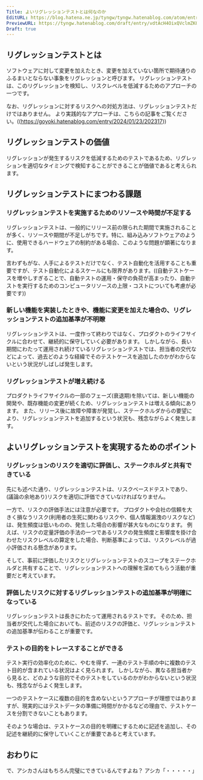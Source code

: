 ```yaml
---
Title: よいリグレッションテストとは何なのか
EditURL: https://blog.hatena.ne.jp/tyngw/tyngw.hatenablog.com/atom/entry/6802418398323517197
PreviewURL: https://tyngw.hatenablog.com/draft/entry/vdtAcH4OixQVclmZKOUBUz3Pik4
Draft: true
---
```


## リグレッションテストとは
ソフトウェアに対して変更を加えたとき、変更を加えていない箇所で期待通りのふるまいとならない事象をリグレッションと呼びます。
リグレッションテストは、このリグレッションを検知し、リスクレベルを低減するためのアプローチの一つです。

なお、リグレッションに対するリスクへの対処方法は、リグレッションテストだけではありません。
より実践的なアプローチは、こちらの記事をご覧ください。((https://goyoki.hatenablog.com/entry/2024/01/23/202317))

## リグレッションテストの価値
リグレッションが発生するリスクを低減するためのテストであるため、リグレッションを適切なタイミングで検知することができることが価値であると考えられます。

## リグレッションテストにまつわる課題

### リグレッションテストを実施するためのリソースや時間が不足する
リグレッションテストは、一般的にリリース前の限られた期間で実施されることが多く、リソースや期間が不足しがちです。特に、組み込みソフトウェアのように、使用できるハードウェアの制約がある場合、このような問題が顕著になります。

言わずもがな、人手によるテストだけでなく、テスト自動化を活用することも重要ですが、テスト自動化によるスケールにも限界があります。((自動テストケースを増やしすぎることで、自動テストの運用・保守の負荷が高まったり、自動テストを実行するためのコンピュータリソースの上限・コストについても考慮が必要です))

### 新しい機能を実装したときや、機能に変更を加えた場合の、リグレッションテストの追加基準が不明瞭
リグレッションテストは、一度作って終わりではなく、プロダクトのライフサイクルに合わせて、継続的に保守していく必要があります。
しかしながら、長い期間にわたって運用され続けているリグレッションテストでは、担当者の交代などによって、過去どのような経緯でそのテストケースを追加したのかがわからないという状況がしばしば発生します。

### リグレッションテストが増え続ける
プロダクトライフサイクルの一部のフェーズ(衰退期)を除いては、新しい機能の開発や、既存機能の変更が続くため、リグレッションテストは増える傾向にあります。
また、リリース後に故障や障害が発覚し、ステークホルダからの要望により、リグレッションテストを追加するという状況も、残念ながらよく発生します。

## よいリグレッションテストを実現するためのポイント

### リグレッションのリスクを適切に評価し、ステークホルダと共有できている
先にも述べた通り、リグレッションテストは、リスクベースドテストであり、(議論の余地あり)リスクを適切に評価できていなければなりません。

一方で、リスクの評価手法には注意が必要です。
プロダクトや会社の信頼を大きく損なうリスク(利用者の生死に関わるリスクや、個人情報漏洩のリスクなど)は、発生頻度は低いものの、発生した場合の影響が甚大なものになります。
例えば、リスクの定量評価の手法の一つであるリスクの発生頻度と影響度を掛け合わせたリスクレベルの算定をした場合、判断基準によっては、リスクレベルが過小評価される懸念があります。

そして、事前に評価したリスクとリグレッションテストのスコープをステークホルダと共有することで、リグレッションテストへの理解を深めてもらう活動が重要だと考えています。

### 評価したリスクに対するリグレッションテストの追加基準が明確になっている
リグレッションテストは長きにわたって運用されるテストです。
そのため、担当者が交代した場合においても、前述のリスクの評価と、リグレッションテストの追加基準が伝わることが重要です。

### テストの目的をトレースすることができる

テスト実行の効率化のために、やむを得ず、一連のテスト手順の中に複数のテスト目的が含まれている状況はよく見られます。
しかしながら、異なる担当者から見ると、どのような目的でそのテストをしているのかがわからないという状況も、残念ながらよく発生します。

一つのテストケースに複数の目的を含めないというアプローチが理想ではありますが、現実的にはテストデータの準備に時間がかかるなどの理由で、テストケースを分割できないこともあります。

そのような場合は、テストケースの目的を明確にするために記述を追加し、その記述を継続的に保守していくことが重要であると考えています。

## おわりに
で、アシカさんはもちろん完璧にできているんですよね？
アシカ「・・・・・」


